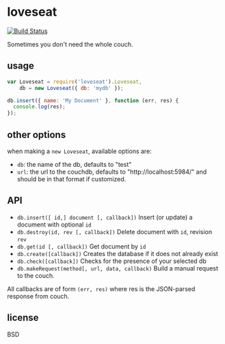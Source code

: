 loveseat
===

[![Build Status](https://travis-ci.org/jarofghosts/loveseat.png?branch=master)](https://travis-ci.org/jarofghosts/loveseat)

Sometimes you don't need the whole couch.

## usage

````js
var Loveseat = require('loveseat').Loveseat,
    db = new Loveseat({ db: 'mydb' });

db.insert({ name: 'My Document' }, function (err, res) {
  console.log(res);
});
````

## other options

when making a `new Loveseat`, available options are:
* `db`: the name of the db, defaults to "test"
* `url`: the url to the couchdb, defaults to "http://localhost:5984/" and should be in that format if customized.

## API

* `db.insert([ id,] document [, callback])` Insert (or update) a document with optional `id`
* `db.destroy(id, rev [, callback])` Delete document with `id`, revision `rev`
* `db.get(id [, callback])` Get document by `id`
* `db.create([callback])` Creates the database if it does not already exist
* `db.check([callback])` Checks for the presence of your selected db
* `db.makeRequest(method[, url, data, callback)` Build a manual request to the couch.

All callbacks are of form `(err, res)` where res is the JSON-parsed response from couch.

## license

BSD
